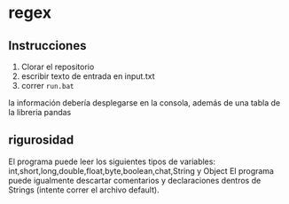 # regex
## Instrucciones
1. Clorar el repositorio
2. escribir texto de entrada en input.txt
3. correr `run.bat`

la información debería desplegarse en la consola, además de una tabla de la libreria pandas

## rigurosidad
El programa puede leer los siguientes tipos de variables: int,short,long,double,float,byte,boolean,chat,String y Object
El programa puede igualmente descartar comentarios y declaraciones dentros de Strings (intente correr el archivo default).


